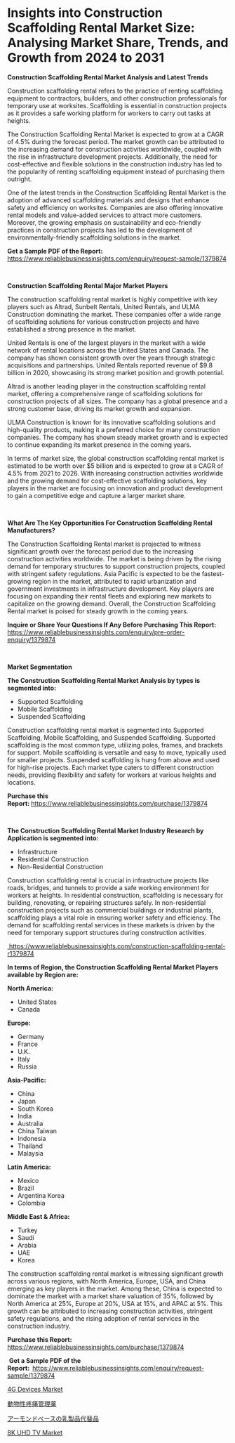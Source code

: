 <p><h1>Insights into Construction Scaffolding Rental Market Size: Analysing Market Share, Trends, and Growth from 2024 to 2031</h1></p><p><strong>Construction Scaffolding Rental Market Analysis and Latest Trends</strong></p>
<p><p>Construction scaffolding rental refers to the practice of renting scaffolding equipment to contractors, builders, and other construction professionals for temporary use at worksites. Scaffolding is essential in construction projects as it provides a safe working platform for workers to carry out tasks at heights.</p><p>The Construction Scaffolding Rental Market is expected to grow at a CAGR of 4.5% during the forecast period. The market growth can be attributed to the increasing demand for construction activities worldwide, coupled with the rise in infrastructure development projects. Additionally, the need for cost-effective and flexible solutions in the construction industry has led to the popularity of renting scaffolding equipment instead of purchasing them outright.</p><p>One of the latest trends in the Construction Scaffolding Rental Market is the adoption of advanced scaffolding materials and designs that enhance safety and efficiency on worksites. Companies are also offering innovative rental models and value-added services to attract more customers. Moreover, the growing emphasis on sustainability and eco-friendly practices in construction projects has led to the development of environmentally-friendly scaffolding solutions in the market.</p></p>
<p><strong>Get a Sample PDF of the Report:&nbsp;</strong> <a href="https://www.reliablebusinessinsights.com/enquiry/request-sample/1379874">https://www.reliablebusinessinsights.com/enquiry/request-sample/1379874</a></p>
<p>&nbsp;</p>
<p><strong>Construction Scaffolding Rental Major Market Players</strong></p>
<p><p>The construction scaffolding rental market is highly competitive with key players such as Altrad, Sunbelt Rentals, United Rentals, and ULMA Construction dominating the market. These companies offer a wide range of scaffolding solutions for various construction projects and have established a strong presence in the market. </p><p>United Rentals is one of the largest players in the market with a wide network of rental locations across the United States and Canada. The company has shown consistent growth over the years through strategic acquisitions and partnerships. United Rentals reported revenue of $9.8 billion in 2020, showcasing its strong market position and growth potential.</p><p>Altrad is another leading player in the construction scaffolding rental market, offering a comprehensive range of scaffolding solutions for construction projects of all sizes. The company has a global presence and a strong customer base, driving its market growth and expansion. </p><p>ULMA Construction is known for its innovative scaffolding solutions and high-quality products, making it a preferred choice for many construction companies. The company has shown steady market growth and is expected to continue expanding its market presence in the coming years.</p><p>In terms of market size, the global construction scaffolding rental market is estimated to be worth over $5 billion and is expected to grow at a CAGR of 4.5% from 2021 to 2026. With increasing construction activities worldwide and the growing demand for cost-effective scaffolding solutions, key players in the market are focusing on innovation and product development to gain a competitive edge and capture a larger market share.</p></p>
<p>&nbsp;</p>
<p><strong>What Are The Key Opportunities For Construction Scaffolding Rental Manufacturers?</strong></p>
<p><p>The Construction Scaffolding Rental market is projected to witness significant growth over the forecast period due to the increasing construction activities worldwide. The market is being driven by the rising demand for temporary structures to support construction projects, coupled with stringent safety regulations. Asia Pacific is expected to be the fastest-growing region in the market, attributed to rapid urbanization and government investments in infrastructure development. Key players are focusing on expanding their rental fleets and exploring new markets to capitalize on the growing demand. Overall, the Construction Scaffolding Rental market is poised for steady growth in the coming years.</p></p>
<p><strong>Inquire or Share Your Questions If Any Before Purchasing This Report:</strong> <a href="https://www.reliablebusinessinsights.com/enquiry/pre-order-enquiry/1379874">https://www.reliablebusinessinsights.com/enquiry/pre-order-enquiry/1379874</a></p>
<p>&nbsp;</p>
<p><strong>Market Segmentation</strong></p>
<p><strong>The Construction Scaffolding Rental Market Analysis by types is segmented into:</strong></p>
<p><ul><li>Supported Scaffolding</li><li>Mobile Scaffolding</li><li>Suspended Scaffolding</li></ul></p>
<p><p>Construction scaffolding rental market is segmented into Supported Scaffolding, Mobile Scaffolding, and Suspended Scaffolding. Supported scaffolding is the most common type, utilizing poles, frames, and brackets for support. Mobile scaffolding is versatile and easy to move, typically used for smaller projects. Suspended scaffolding is hung from above and used for high-rise projects. Each market type caters to different construction needs, providing flexibility and safety for workers at various heights and locations.</p></p>
<p><strong>Purchase this Report:&nbsp;</strong><a href="https://www.reliablebusinessinsights.com/purchase/1379874">https://www.reliablebusinessinsights.com/purchase/1379874</a></p>
<p>&nbsp;</p>
<p><strong>The Construction Scaffolding Rental Market Industry Research by Application is segmented into:</strong></p>
<p><ul><li>Infrastructure</li><li>Residential Construction</li><li>Non-Residential Construction</li></ul></p>
<p><p>Construction scaffolding rental is crucial in infrastructure projects like roads, bridges, and tunnels to provide a safe working environment for workers at heights. In residential construction, scaffolding is necessary for building, renovating, or repairing structures safely. In non-residential construction projects such as commercial buildings or industrial plants, scaffolding plays a vital role in ensuring worker safety and efficiency. The demand for scaffolding rental services in these markets is driven by the need for temporary support structures during construction activities.</p></p>
<p><a href="https://www.reliablebusinessinsights.com/construction-scaffolding-rental-r1379874">&nbsp;https://www.reliablebusinessinsights.com/construction-scaffolding-rental-r1379874</a></p>
<p><strong>In terms of Region, the Construction Scaffolding Rental Market Players available by Region are:</strong></p>
<p>
    <p> <strong> North America: </strong>
        <ul>
            <li>United States</li>
            <li>Canada</li>
        </ul>
        </p> 
    <p> <strong> Europe: </strong>
        <ul>
            <li>Germany</li>
            <li>France</li>
            <li>U.K.</li>
            <li>Italy</li>
            <li>Russia</li>
        </ul>
        </p> 
    <p> <strong> Asia-Pacific: </strong>
        <ul>
            <li>China</li>
            <li>Japan</li>
            <li>South Korea</li>
            <li>India</li>
            <li>Australia</li>
            <li>China Taiwan</li>
            <li>Indonesia</li>
            <li>Thailand</li>
            <li>Malaysia</li>
        </ul>
        </p> 
    <p> <strong> Latin America: </strong>
        <ul>
            <li>Mexico</li>
            <li>Brazil</li>
            <li>Argentina Korea</li>
            <li>Colombia</li>
        </ul>
        </p> 
    <p> <strong> Middle East & Africa: </strong>
        <ul>
            <li>Turkey</li>
            <li>Saudi</li>
            <li>Arabia</li>
            <li>UAE</li>
            <li>Korea</li>
        </ul>
    </p>
    </p>
<p><p>The construction scaffolding rental market is witnessing significant growth across various regions, with North America, Europe, USA, and China emerging as key players in the market. Among these, China is expected to dominate the market with a market share valuation of 35%, followed by North America at 25%, Europe at 20%, USA at 15%, and APAC at 5%. This growth can be attributed to increasing construction activities, stringent safety regulations, and the rising adoption of rental services in the construction industry.</p></p>
<p><strong>Purchase this Report: </strong><a href="https://www.reliablebusinessinsights.com/purchase/1379874">https://www.reliablebusinessinsights.com/purchase/1379874</a></p>
<p>&nbsp;<strong>Get a Sample PDF of the Report:&nbsp;&nbsp;</strong><a href="https://www.reliablebusinessinsights.com/enquiry/request-sample/1379874">https://www.reliablebusinessinsights.com/enquiry/request-sample/1379874</a></p>
<p><strong></strong></p>
<p><p><a href="https://github.com/mharielmesa/Market-Research-Report-List-4/blob/main/4g-devices-market.md">4G Devices Market</a></p><p><a href="https://github.com/moulafa/Market-Research-Report-List-2/blob/main/6954040181759.md">動物性疼痛管理薬</a></p><p><a href="https://github.com/nxboeu02965442/Market-Research-Report-List-3/blob/main/3890042181758.md">アーモンドベースの乳製品代替品</a></p><p><a href="https://github.com/moyahfrancoestellec51j635wcx/Market-Research-Report-List-3/blob/main/8k-uhd-tv-market.md">8K UHD TV Market</a></p></p>